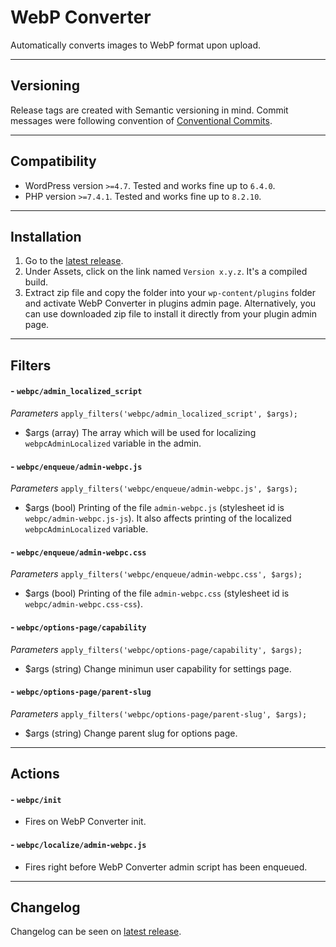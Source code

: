 # WebP Converter
Automatically converts images to WebP format upon upload.

---
## Versioning
Release tags are created with Semantic versioning in mind. Commit messages were following convention of [Conventional Commits](https://www.conventionalcommits.org/).

---
## Compatibility
- WordPress version `>=4.7`. Tested and works fine up to `6.4.0`.
- PHP version `>=7.4.1`. Tested and works fine up to `8.2.10`.

---
## Installation
1. Go to the [latest release](https://github.com/lexo-ch/webp-converter/releases/latest/).
2. Under Assets, click on the link named `Version x.y.z`. It's a compiled build.
3. Extract zip file and copy the folder into your `wp-content/plugins` folder and activate WebP Converter in plugins admin page. Alternatively, you can use downloaded zip file to install it directly from your plugin admin page.

---
## Filters
#### - `webpc/admin_localized_script`
*Parameters*
`apply_filters('webpc/admin_localized_script', $args);`
- $args (array) The array which will be used for localizing `webpcAdminLocalized` variable in the admin.

#### - `webpc/enqueue/admin-webpc.js`
*Parameters*
`apply_filters('webpc/enqueue/admin-webpc.js', $args);`
- $args (bool) Printing of the file `admin-webpc.js` (stylesheet id is `webpc/admin-webpc.js-js`). It also affects printing of the localized `webpcAdminLocalized` variable.

#### - `webpc/enqueue/admin-webpc.css`
*Parameters*
`apply_filters('webpc/enqueue/admin-webpc.css', $args);`
- $args (bool) Printing of the file `admin-webpc.css` (stylesheet id is `webpc/admin-webpc.css-css`).

#### - `webpc/options-page/capability`
*Parameters*
`apply_filters('webpc/options-page/capability', $args);`
- $args (string) Change minimun user capability for settings page.

#### - `webpc/options-page/parent-slug`
*Parameters*
`apply_filters('webpc/options-page/parent-slug', $args);`
- $args (string) Change parent slug for options page.

---
## Actions
#### - `webpc/init`
- Fires on WebP Converter init.

#### - `webpc/localize/admin-webpc.js`
- Fires right before WebP Converter admin script has been enqueued.

---
## Changelog
Changelog can be seen on [latest release](https://github.com/lexo-ch/webp-converter/releases/latest/).
